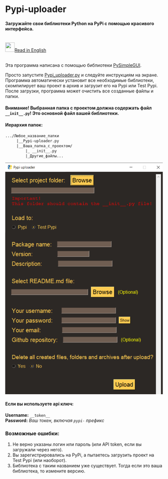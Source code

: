 # Pypi-uploader
#### Загружайте свои библиотеки Python на PyPi с помощью красивого интерфейса.

</br>
<a href="README.md" ><img src="https://emojio.ru/images/twitter-64/1f1fa-1f1f8.png" width="30" height="30"></img>Read in English</a>
</br></br>

Эта программа написана с помощью библиотеки <a href="https://pypi.org/project/PySimpleGUI/">PySimpleGUI</a>.

Просто запустите <a href="Pypi_uploader.py">Pypi_uploader.py</a> и следуйте инструкциям на экране.</br>
Программа автоматически установит все необходимые библиотеки, скомпилирует ваш проект в архив и загрузит его на Pypi или Test Pypi.</br>
После загрузки, программа может очистить все созданные файлы и папки.

#### Внимание! Выбранная папка с проектом должна содержать файл ```__init__.py```! Это основной файл вашей библиотеки.

#### Иерархия папок:
```
.../Любое_название_папки
     |__Pypi-uploader.py
     |__Ваша_папка_с_проектом/
         |_ __init__.py
         |_Другие_файлы...
```
<img src="Image.png"></img>

#### Если вы используете api ключ:

**Username:** ```__token__``` </br>
**Password:** *Ваш токен, включая ```pypi-``` префикс*

### Возможные ошибки:
<ol>
<li>Не верно указаны логин или пароль (или API token, если вы загружали через него).</li>
<li>Вы зарегистрировались на PyPi, а пытаетесь загрузить проект на Test Pypi (или наоборот).</li>
<li>Библиотека с таким названием уже существует. Тогда если это ваша библиотека, то измените версию.</li>
</ol>
